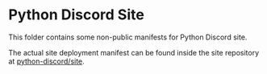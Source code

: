 # Python Discord Site

This folder contains some non-public manifests for Python Discord site.

The actual site deployment manifest can be found inside the site repository at [python-discord/site](https://github.com/python-discord/site).
